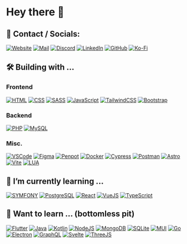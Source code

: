 # Hey there 👋

## 📧 Contact / Socials:
[![Website](https://img.shields.io/badge/luigi.moe-feebf3?style=for-the-badge&logo=About.me&logoColor=black)](https://luigi.moe)
[![Mail](https://img.shields.io/badge/hey@luigi.moe-D14836?style=for-the-badge&logo=maildotru&logoColor=white)](mailto:hey@luigi.moe)
[![Discord](https://img.shields.io/badge/luigidotmoe-7289DA?style=for-the-badge&logo=discord&logoColor=white)]()
[![LinkedIn](https://img.shields.io/badge/linkedin-%230077B5.svg?style=for-the-badge&logo=linkedin&logoColor=white)](https://www.linkedin.com/in/luigidotmoe/)
[![GitHub](https://img.shields.io/badge/GitHub-100000?style=for-the-badge&logo=github&logoColor=white)](https://github.com/luigidotmoe)
[![Ko-Fi](https://img.shields.io/badge/Ko--fi-F16061?style=for-the-badge&logo=ko-fi&logoColor=white)](https://ko-fi.com/luigidotmoe)
## 🛠️ Building with ...

### Frontend  
[![HTML](https://img.shields.io/badge/HTML-e44d26?style=for-the-badge&logo=html5&logoColor=white)](https://en.wikipedia.org/wiki/HTML5)
[![CSS](https://img.shields.io/badge/CSS-379ad6?&style=for-the-badge&logo=css3&logoColor=white)](https://en.wikipedia.org/wiki/CSS)
[![SASS](https://img.shields.io/badge/Sass-CC6699?style=for-the-badge&logo=sass&logoColor=white)](https://sass-lang.com/)
[![JavaScript](https://img.shields.io/badge/JavaScript-f7df1e?style=for-the-badge&logo=javascript&logoColor=black)](https://en.wikipedia.org/wiki/JavaScript)
[![TailwindCSS](https://img.shields.io/badge/Tailwind_CSS-2fbcf4?style=for-the-badge&logo=tailwind-css&logoColor=white)](https://tailwindcss.com/)
[![Bootstrap](https://img.shields.io/badge/Bootstrap-7f06f4?style=for-the-badge&logo=bootstrap&logoColor=white)](https://getbootstrap.com/)

### Backend  
[![PHP](https://img.shields.io/badge/PHP-7b84b6?style=for-the-badge&logo=php&logoColor=white)](https://www.php.net/)
[![MySQL](https://img.shields.io/badge/MySQL-3c6c91?style=for-the-badge&logo=mysql&logoColor=white)](https://www.mysql.com/)    

### Misc.
[![VSCode](https://img.shields.io/badge/Visual_Studio_Code-0078D4?style=for-the-badge&logo=visual%20studio%20code&logoColor=white)](https://code.visualstudio.com/)
[![Figma](https://img.shields.io/badge/Figma-F24E1E?style=for-the-badge&logo=figma&logoColor=white)](https://www.figma.com/)
[![Penpot](https://img.shields.io/badge/Penpot-FFFFFF?style=for-the-badge&logo=penpot&logoColor=black)](https://penpot.app/)
[![Docker](https://img.shields.io/badge/Docker-2496ED?style=for-the-badge&logo=docker&logoColor=white)](https://www.docker.com/)
[![Cypress](https://img.shields.io/badge/cypress-17202C?style=for-the-badge&logo=cypress&logoColor=white)](https://www.cypress.io/)
[![Postman](https://img.shields.io/badge/Postman-FF6C37?style=for-the-badge&logo=postman&logoColor=white)](https://www.postman.com/)
[![Astro](https://img.shields.io/badge/Astro-BC52EE?style=for-the-badge&logo=astro&logoColor=white)](https://www.astro.build/)
[![Vite](https://img.shields.io/badge/Vite-646CFF?style=for-the-badge&logo=vite&logoColor=white)](https://vitejs.dev/)
[![LUA](https://img.shields.io/badge/Lua-2C2D72?style=for-the-badge&logo=lua&logoColor=white)](https://www.lua.org/)

## 🌱 I’m currently learning ...
[![SYMFONY](https://img.shields.io/badge/symfony-000000.svg?style=for-the-badge&logo=symfony&logoColor=white)](https://symfony.com/)
[![PostgreSQL](https://img.shields.io/badge/PostgreSQL-316192?style=for-the-badge&logo=postgresql&logoColor=white)](https://www.postgresql.org/)
[![React](https://img.shields.io/badge/React-20232A?style=for-the-badge&logo=react&logoColor=61DAFB)](https://react.dev/)
[![VueJS](https://img.shields.io/badge/Vue.js-35495E?style=for-the-badge&logo=vue.js&logoColor=4FC08D)](https://vuejs.org/)
[![TypeScript](https://img.shields.io/badge/TypeScript-007ACC?style=for-the-badge&logo=typescript&logoColor=white)](https://www.typescriptlang.org/)

## 🧠 Want to learn ... (bottomless pit)
[![Flutter](https://img.shields.io/badge/Flutter-02569B?style=for-the-badge&logo=flutter&logoColor=white)](https://flutter.dev/)
[![Java](https://img.shields.io/badge/Java-437291?style=for-the-badge&logo=openjdk&logoColor=white)](https://en.wikipedia.org/wiki/Java_(programming_language))
[![Kotlin](https://img.shields.io/badge/Kotlin-0095D5?&style=for-the-badge&logo=kotlin&logoColor=white)](https://kotlinlang.org/)
[![NodeJS](https://img.shields.io/badge/Node.js-43853D?style=for-the-badge&logo=node.js&logoColor=white)](https://nodejs.org/)
[![MongoDB](https://img.shields.io/badge/MongoDB-4EA94B?style=for-the-badge&logo=mongodb&logoColor=white)](https://www.mongodb.com/)
[![SQLite](https://img.shields.io/badge/SQLite-07405E?style=for-the-badge&logo=sqlite&logoColor=white)](https://www.sqlite.org/)
[![MUI](https://img.shields.io/badge/MUI-0081CB?style=for-the-badge&logo=mui&logoColor=white)](https://mui.com/)
[![Go](https://img.shields.io/badge/Go-00ADD8?style=for-the-badge&logo=go&logoColor=white)](https://go.dev/)
[![Electron](https://img.shields.io/badge/Electron-47848F?style=for-the-badge&logo=Electron&logoColor=white)](https://www.electronjs.org/)
[![GraphQL](https://img.shields.io/badge/GraphQL-E10098?style=for-the-badge&logo=GraphQL&logoColor=white)](https://graphql.org/)
[![Svelte](https://img.shields.io/badge/Svelte-FF3E00?style=for-the-badge&logo=Svelte&logoColor=white)](https://svelte.dev/)
[![ThreeJS](https://img.shields.io/badge/ThreeJS-000000?style=for-the-badge&logo=threedotjs&logoColor=white)](https://threejs.org/)
